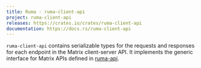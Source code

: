 ```yaml
---
title: Ruma - ruma-client-api
project: ruma-client-api
releases: https://crates.io/crates/ruma-client-api
documentation: https://docs.rs/ruma-client-api
---
```


`ruma-client-api` contains serializable types for the requests and responses for each endpoint in the Matrix client-server API.
It implements the generic interface for Matrix APIs defined in [ruma-api](/projects/ruma-api/).
